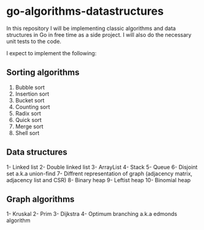 # go-algorithms-datastructures
In this repository I will be implementing classic algorithms and data structures in Go in free time as a side project.
I will also do the necessary unit tests to the code.

I expect to implement the following:

## Sorting algorithms
1. Bubble sort
2. Insertion sort
3. Bucket sort
4. Counting sort
5. Radix sort
6. Quick sort
7. Merge sort
8. Shell sort

## Data structures
1- Linked list
2- Double linked list
3- ArrayList
4- Stack
5- Queue
6- Disjoint set a.k.a union-find
7- Diffrent representation of graph (adjacency matrix, adjacency list and CSR)
8- Binary heap
9- Leftist heap
10- Binomial heap

## Graph algorithms
1- Kruskal
2- Prim
3- Dijkstra
4- Optimum branching a.k.a edmonds algorithm
